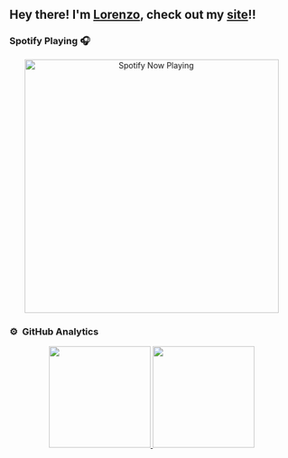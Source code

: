<h2>Hey there! I'm <a href="https://www.linkedin.com/in/lorenzo-pastore-9a4653157/" target="_blank">Lorenzo</a>, check out my <a href="https://lorenzopastore.github.io" target="_blank">site</a>!!</h2>

### Spotify Playing 🎧
<p align="center">
<img src="https://spotify-now-playing.lorenzopastore.vercel.app//api/spotify-playing" alt="Spotify Now Playing" width="450" />
</p>

### ⚙️ &nbsp;GitHub Analytics

<p align="center">
<a href="https://github.com/AVS1508">
  <img height="180em" src="https://github-readme-stats-eight-theta.vercel.app/api?username=LorenzoPastore&show_icons=true&theme=vision-friendly-dark&include_all_commits=true&count_private=true"/>
  <img height="180em" src="https://github-readme-stats-eight-theta.vercel.app/api/top-langs/?username=LorenzoPastore&layout=compact&langs_count=8&theme=vision-friendly-dark"/>
</a>
</p>


